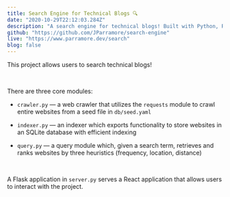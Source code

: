 ```yaml
---
title: Search Engine for Technical Blogs 🔍
date: "2020-10-29T22:12:03.284Z"
description: "A search engine for technical blogs! Built with Python, React, HTML, CSS, and SQLite."
github: "https://github.com/JParramore/search-engine"
live: "https://www.parramore.dev/search"
blog: false
---
```


This project allows users to search technical blogs!

<br>

There are three core modules:

- `crawler.py` — a web crawler that utilizes the `requests` module to crawl entire websites from a seed file in `db/seed.yaml`

- `indexer.py` — an indexer which exports functionality to store websites in an SQLite database with efficient indexing

- `query.py` — a query module which, given a search term, retrieves and ranks websites by three heuristics (frequency, location, distance)


<br>

A Flask application in `server.py` serves a React application that allows users to interact with the project.

<br>